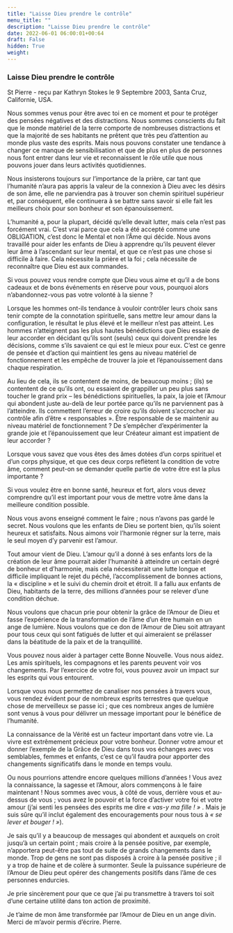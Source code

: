 ```yaml
---
title: "Laisse Dieu prendre le contrôle"
menu_title: ""
description: "Laisse Dieu prendre le contrôle"
date: 2022-06-01 06:00:01+00:64
draft: False
hidden: True
weight:
---
```

### Laisse Dieu prendre le contrôle

St Pierre - reçu par Kathryn Stokes le 9 Septembre 2003, Santa Cruz, Californie, USA.

Nous sommes venus pour être avec toi en ce moment et pour te protéger des pensées négatives et des distractions. Nous sommes conscients du fait que le monde matériel de la terre comporte de nombreuses distractions et que la majorité de ses habitants ne prêtent que très peu d’attention au monde plus vaste des esprits. Mais nous pouvons constater une tendance à changer ce manque de sensibilisation et que de plus en plus de personnes nous font entrer dans leur vie et reconnaissent le rôle utile que nous pouvons jouer dans leurs activités quotidiennes.

Nous insisterons toujours sur l’importance de la prière, car tant que l’humanité n’aura pas appris la valeur de la connexion à Dieu avec les désirs de son âme, elle ne parviendra pas à trouver son chemin spirituel supérieur et, par conséquent, elle continuera à se battre sans savoir si elle fait les meilleurs choix pour son bonheur et son épanouissement.

L’humanité a, pour la plupart, décidé qu’elle devait lutter, mais cela n’est pas forcément vrai. C’est vrai parce que cela a été accepté comme une OBLIGATION, c’est donc le Mental et non l’Âme qui décide.
Nous avons travaillé pour aider les enfants de Dieu à apprendre qu’ils peuvent élever leur âme à l’ascendant sur leur mental, et que ce n’est pas une chose si difficile à faire. Cela nécessite la prière et la foi ; cela nécessite de reconnaître que Dieu est aux commandes.

Si vous pouvez vous rendre compte que Dieu vous aime et qu’il a de bons cadeaux et de bons événements en réserve pour vous, pourquoi alors n’abandonnez-vous pas votre volonté à la sienne ?

Lorsque les hommes ont-ils tendance à vouloir contrôler leurs choix sans tenir compte de la connotation spirituelle, sans mettre leur amour dans la configuration, le résultat le plus élevé et le meilleur n’est pas atteint. Les hommes n’atteignent pas les plus hautes bénédictions que Dieu essaie de leur accorder en décidant qu’ils sont (seuls) ceux qui doivent prendre les décisions, comme s’ils savaient ce qui est le mieux pour eux. C’est ce genre de pensée et d’action qui maintient les gens au niveau matériel de fonctionnement et les empêche de trouver la joie et l’épanouissement dans chaque respiration.

Au lieu de cela, ils se contentent de moins, de beaucoup moins ; (ils) se contentent de ce qu’ils ont, ou essaient de grappiller un peu plus sans toucher le grand prix – les bénédictions spirituelles, la paix, la joie et l’Amour qui abondent juste au-delà de leur portée parce qu’ils ne parviennent pas à l’atteindre. Ils commettent l’erreur de croire qu’ils doivent s’accrocher au contrôle afin d’être « responsables ». Être responsable de se maintenir au niveau matériel de fonctionnement ? De s’empêcher d’expérimenter la grande joie et l’épanouissement que leur Créateur aimant est impatient de leur accorder ?

Lorsque vous savez que vous êtes des âmes dotées d’un corps spirituel et d’un corps physique, et que ces deux corps reflètent la condition de votre âme, comment peut-on se demander quelle partie de votre être est la plus importante ?

Si vous voulez être en bonne santé, heureux et fort, alors vous devez comprendre qu’il est important pour vous de mettre votre âme dans la meilleure condition possible.

Nous vous avons enseigné comment le faire ; nous n’avons pas gardé le secret. Nous voulons que les enfants de Dieu se portent bien, qu’ils soient heureux et satisfaits. Nous aimons voir l’harmonie régner sur la terre, mais le seul moyen d’y parvenir est l’amour.

Tout amour vient de Dieu. L’amour qu’il a donné à ses enfants lors de la création de leur âme pourrait aider l’humanité à atteindre un certain degré de bonheur et d’harmonie, mais cela nécessiterait une lutte longue et difficile impliquant le rejet du péché, l’accomplissement de bonnes actions, la « discipline » et le suivi du chemin droit et étroit. Il a fallu aux enfants de Dieu, habitants de la terre, des millions d’années pour se relever d’une condition déchue.

Nous voulons que chacun prie pour obtenir la grâce de l’Amour de Dieu et fasse l’expérience de la transformation de l’âme d’un être humain en un ange de lumière. Nous voulons que ce don de l’Amour de Dieu soit attrayant pour tous ceux qui sont fatigués de lutter et qui aimeraient se prélasser dans la béatitude de la paix et de la tranquillité.

Vous pouvez nous aider à partager cette Bonne Nouvelle. Vous nous aidez. Les amis spirituels, les compagnons et les parents peuvent voir vos changements. Par l’exercice de votre foi, vous pouvez avoir un impact sur les esprits qui vous entourent.

Lorsque vous nous permettez de canaliser nos pensées à travers vous, vous rendez évident pour de nombreux esprits terrestres que quelque chose de merveilleux se passe ici ; que ces nombreux anges de lumière sont venus à vous pour délivrer un message important pour le bénéfice de l’humanité.

La connaissance de la Vérité est un facteur important dans votre vie. La vivre est extrêmement précieux pour votre bonheur. Donner votre amour et donner l’exemple de la Grâce de Dieu dans tous vos échanges avec vos semblables, femmes et enfants, c’est ce qu’il faudra pour apporter des changements significatifs dans le monde en temps voulu.

Ou nous pourrions attendre encore quelques millions d’années ! Vous avez la connaissance, la sagesse et l’Amour, alors commençons à le faire maintenant ! Nous sommes avec vous, à côté de vous, derrière vous et au-dessus de vous ; vous avez le pouvoir et la force d’activer votre foi et votre amour (j’ai senti les pensées des esprits me dire *« vas-y ma fille ! »* . Mais je suis sûre qu’il inclut également des encouragements pour nous tous à *« se lever et bouger ! »*).

Je sais qu’il y a beaucoup de messages qui abondent et auxquels on croit jusqu’à un certain point ; mais croire à la pensée positive, par exemple, n’apportera peut-être pas tout de suite de grands changements dans le monde. Trop de gens ne sont pas disposés à croire à la pensée positive ; il y a trop de haine et de colère à surmonter. Seule la puissance supérieure de l’Amour de Dieu peut opérer des changements positifs dans l’âme de ces personnes endurcies.

Je prie sincèrement pour que ce que j’ai pu transmettre à travers toi soit d’une certaine utilité dans ton action de proximité.

Je t’aime de mon âme transformée par l’Amour de Dieu en un ange divin. Merci de m’avoir permis d’écrire. Pierre.